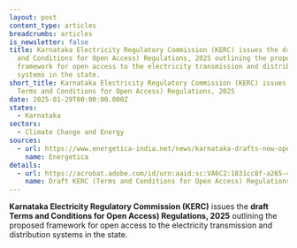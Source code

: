 ```yaml
---
layout: post
content_type: articles
breadcrumbs: articles
is_newsletter: false
title: Karnataka Electricity Regulatory Commission (KERC) issues the draft Terms
  and Conditions for Open Access) Regulations, 2025 outlining the proposed
  framework for open access to the electricity transmission and distribution
  systems in the state.
short_title: Karnataka Electricity Regulatory Commission (KERC) issues the draft
  Terms and Conditions for Open Access) Regulations, 2025
date: 2025-01-29T00:00:00.000Z
states:
  - Karnataka
sectors:
  - Climate Change and Energy
sources:
  - url: https://www.energetica-india.net/news/karnataka-drafts-new-open-access-regulations-after-high-court-order-on-green-energy
    name: Energetica
details:
  - url: https://acrobat.adobe.com/id/urn:aaid:sc:VA6C2:1831cc8f-a265-4eb4-a0d5-ab5a68e68312
    name: Draft KERC (Terms and Conditions for Open Access) Regulations, 2025
---
```

**Karnataka Electricity Regulatory Commission (KERC)** issues the **draft Terms and Conditions for Open Access) Regulations, 2025** outlining the proposed framework for open access to the electricity transmission and distribution systems in the state.

